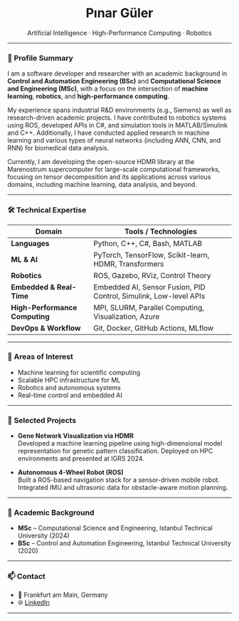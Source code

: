 <h1 align="center">Pınar Güler</h1>

<p align="center">
  Artificial Intelligence · High-Performance Computing · Robotics
</p>

---

### 👤 Profile Summary

I am a software developer and researcher with an academic background in **Control and Automation Engineering (BSc)** and **Computational Science and Engineering (MSc)**, with a focus on the intersection of **machine learning**, **robotics**, and **high-performance computing**. 

My experience spans industrial R&D environments (e.g., Siemens) as well as research-driven academic projects. I have contributed to robotics systems using ROS, developed APIs in C#, and simulation tools in MATLAB/Simulink and C++. Additionally, I have conducted applied research in machine learning and various types of neural networks (including ANN, CNN, and RNN) for biomedical data analysis.

Currently, I am developing the open-source HDMR library at the Marenostrum supercomputer for large-scale computational frameworks, focusing on tensor decomposition and its applications across various domains, including machine learning, data analysis, and beyond.

---

### 🛠 Technical Expertise

| Domain                  | Tools / Technologies                                                    |
|------------------------|-------------------------------------------------------------------------|
| **Languages**          | Python, C++, C#, Bash, MATLAB                                           |
| **ML & AI**            | PyTorch, TensorFlow, Scikit-learn, HDMR, Transformers                   |
| **Robotics**           | ROS, Gazebo, RViz, Control Theory                               |
| **Embedded & Real-Time** | Embedded AI, Sensor Fusion, PID Control, Simulink, Low-level APIs     |
| **High-Performance Computing** | MPI, SLURM, Parallel Computing, Visualization, Azure             |
| **DevOps & Workflow**  | Git, Docker, GitHub Actions, MLflow                                     |

---

### 🧪 Areas of Interest

- Machine learning for scientific computing  
- Scalable HPC infrastructure for ML
- Robotics and autonomous systems  
- Real-time control and embedded AI
---

### 📌 Selected Projects

- **Gene Network Visualization via HDMR**  
  Developed a machine learning pipeline using high-dimensional model representation for genetic pattern classification. Deployed on HPC environments and presented at IGRS 2024.

- **Autonomous 4-Wheel Robot (ROS)**  
  Built a ROS-based navigation stack for a sensor-driven mobile robot. Integrated IMU and ultrasonic data for obstacle-aware motion planning.


---

### 📄 Academic Background

- **MSc** – Computational Science and Engineering, Istanbul Technical University (2024)  
- **BSc** – Control and Automation Engineering, Istanbul Technical University (2020)

---

### 📫 Contact

- 📍 Frankfurt am Main, Germany  
- 🌐 [LinkedIn](https://www.linkedin.com/in/pinarguler)  

---

